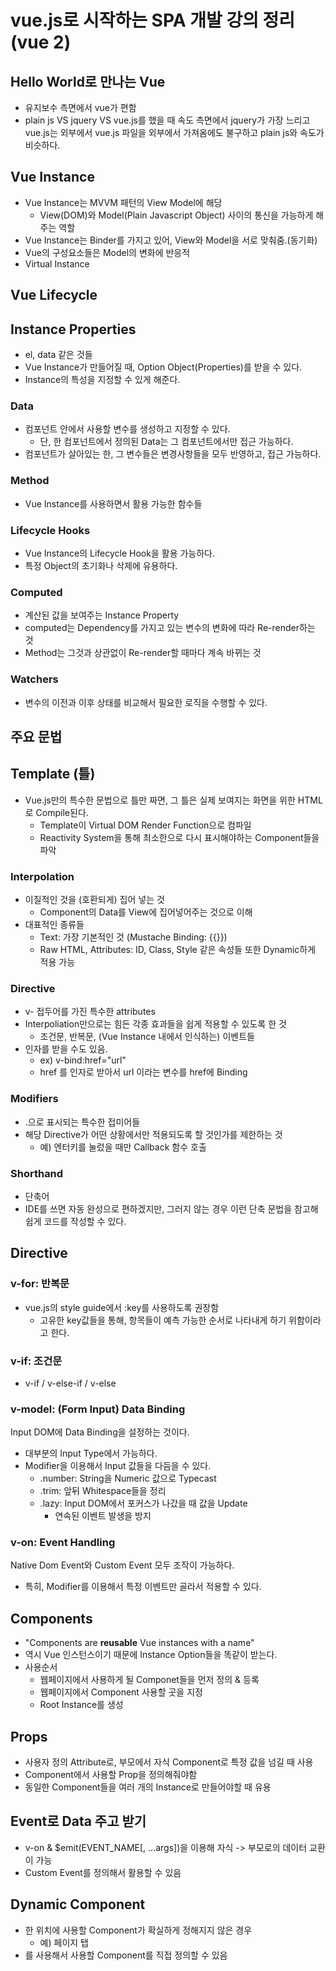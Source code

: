 # vue.js로 시작하는 SPA 개발 강의 정리 (vue 2)

## Hello World로 만나는 Vue
- 유지보수 측면에서 vue가 편함
- plain js VS jquery VS vue.js를 했을 때 속도 측면에서 jquery가 가장 느리고 vue.js는 외부에서 vue.js 파일을 외부에서 가져옴에도 불구하고 plain js와 속도가 비슷하다.

## Vue Instance
- Vue Instance는 MVVM 패턴의 View Model에 해당
  - View(DOM)와 Model(Plain Javascript Object) 사이의 통신을 가능하게 해주는 역할
- Vue Instance는 Binder를 가지고 있어, View와 Model을 서로 맞춰줌.(동기화)
- Vue의 구성요소들은 Model의 변화에 반응적
- Virtual Instance

## Vue Lifecycle

## Instance Properties
- el, data 같은 것들
- Vue Instance가 만들어질 때, Option Object(Properties)를 받을 수 있다.
- Instance의 특성을 지정할 수 있게 해준다.

### Data
- 컴포넌트 안에서 사용할 변수를 생성하고 지정할 수 있다.
  - 단, 한 컴포넌트에서 정의된 Data는 그 컴포넌트에서만 접근 가능하다.
- 컴포넌트가 살아있는 한, 그 변수들은 변경사항들을 모두 반영하고, 접근 가능하다.

### Method
- Vue Instance를 사용하면서 활용 가능한 함수들

### Lifecycle Hooks
- Vue Instance의 Lifecycle Hook을 활용 가능하다.
- 특정 Object의 초기화나 삭제에 유용하다.

### Computed
- 계산된 값을 보여주는 Instance Property
- computed는 Dependency를 가지고 있는 변수의 변화에 따라 Re-render하는 것
- Method는 그것과 상관없이 Re-render할 때마다 계속 바뀌는 것

### Watchers
- 변수의 이전과 이후 상태를 비교해서 필요한 로직을 수행할 수 있다.
  
## 주요 문법
## Template (틀)
- Vue.js만의 특수한 문법으로 틀만 짜면, 그 틀은 실제 보여지는 화면을 위한 HTML로 Compile된다.
  - Template이 Virtual DOM Render Function으로 컴파일
  - Reactivity System을 통해 최소한으로 다시 표시해야하는 Component들을 파악
  
### Interpolation
- 이질적인 것을 (호환되게) 집어 넣는 것
  - Component의 Data를 View에 집어넣어주는 것으로 이해
- 대표적인 종류들
  - Text: 가장 기본적인 것 (Mustache Binding: {{}})
  - Raw HTML, Attributes: ID, Class, Style 같은 속성들 또한 Dynamic하게 적용 가능

### Directive
- v- 접두어를 가진 특수한 attributes
- Interpoliation만으로는 힘든 각종 효과들을 쉽게 적용할 수 있도록 한 것
  - 조건문, 반복문, (Vue Instance 내에서 인식하는) 이벤트들 
- 인자를 받을 수도 있음.
  - ex) v-bind:href="url"
  - href 를 인자로 받아서 url 이라는 변수를 href에 Binding
  
### Modifiers
- .으로 표시되는 특수한 접미어들
- 해당 Directive가 어떤 상황에서만 적용되도록 할 것인가를 제한하는 것
  - 예) 엔터키를 눌렀을 때만 Callback 함수 호출

### Shorthand
- 단축어
- IDE를 쓰면 자동 완성으로 편하겠지만, 그러지 않는 경우 이런 단축 문법을 참고해 쉽게 코드를 작성할 수 있다.

## Directive
### v-for: 반복문
- vue.js의 style guide에서 :key를 사용하도록 권장함
  - 고유한 key값들을 통해, 항목들이 예측 가능한 순서로 나타내게 하기 위함이라고 한다.
  
### v-if: 조건문
- v-if / v-else-if / v-else

### v-model: (Form Input) Data Binding
Input DOM에 Data Binding을 설정하는 것이다.
- 대부분의 Input Type에서 가능하다.
- Modifier을 이용해서 Input 값들을 다듬을 수 있다.
  - .number: String을 Numeric 값으로 Typecast
  - .trim: 앞뒤 Whitespace들을 정리
  - .lazy: Input DOM에서 포커스가 나갔을 때 값을 Update
    - 연속된 이벤트 발생을 방지

### v-on: Event Handling
Native Dom Event와 Custom Event 모두 조작이 가능하다.
- 특히, Modifier를 이용해서 특정 이벤트만 골라서 적용할 수 있다.

## Components
- "Components are **reusable** Vue instances with a name"
- 역시 Vue 인스턴스이기 때문에 Instance Option들을 똑같이 받는다.
- 사용순서
  - 웹페이지에서 사용하게 될 Componet들을 먼저 정의 & 등록
  - 웹페이지에서 Component 사용할 곳을 지정
  - Root Instance를 생성

## Props
- 사용자 정의 Attribute로, 부모에서 자식 Component로 특정 값을 넘길 때 사용
- Component에서 사용할 Prop을 정의해줘야함
- 동일한 Component들을 여러 개의 Instance로 만들어야할 때 유용

## Event로 Data 주고 받기
- v-on & $emit(EVENT_NAME[, ...args])을 이용해 자식 -> 부모로의 데이터 교환이 가능
- Custom Event를 정의해서 활용할 수 있음
  
## Dynamic Component
- 한 위치에 사용할 Component가 확실하게 정해지지 않은 경우
  - 예) 페이지 탭
- <component>를 사용해서 사용할 Component를 직접 정의할 수 있음
